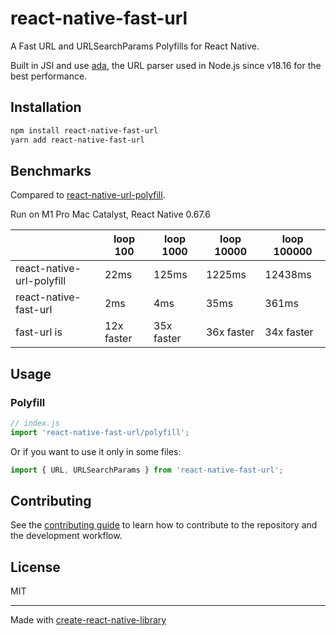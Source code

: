 # react-native-fast-url

A Fast URL and URLSearchParams Polyfills for React Native.

Built in JSI and use [ada](https://github.com/ada-url/ada), the URL parser used in Node.js since  v18.16 for the best performance.

## Installation

```sh
npm install react-native-fast-url
yarn add react-native-fast-url
```

## Benchmarks

Compared to [react-native-url-polyfill](https://github.com/charpeni/react-native-url-polyfill/tree/main).

Run on M1 Pro Mac Catalyst, React Native 0.67.6

|                           | loop 100        | loop 1000       | loop 10000      | loop 100000     |
|---------------------------|------------|------------|------------|------------|
| react-native-url-polyfill | 22ms       | 125ms      | 1225ms     | 12438ms    |
| react-native-fast-url     | 2ms        | 4ms        | 35ms       | 361ms      |
| fast-url is               | 12x faster | 35x faster | 36x faster | 34x faster |

## Usage

### Polyfill

```js
// index.js
import 'react-native-fast-url/polyfill';
```

Or if you want to use it only in some files:

```js
import { URL, URLSearchParams } from 'react-native-fast-url';
```

## Contributing

See the [contributing guide](CONTRIBUTING.md) to learn how to contribute to the repository and the development workflow.

## License

MIT

---

Made with [create-react-native-library](https://github.com/callstack/react-native-builder-bob)
